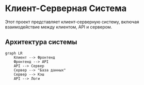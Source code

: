 # Клиент-Серверная Система
Этот проект представляет клиент-серверную систему, включая взаимодействие между клиентом, API и сервером.

## Архитектура системы

```mermaid
graph LR
    Клиент --> Фронтенд
    Фронтенд --> API
    API --> Сервер
    Сервер --> "База данных"
    Сервер --> Кэш
    API --> Логи

